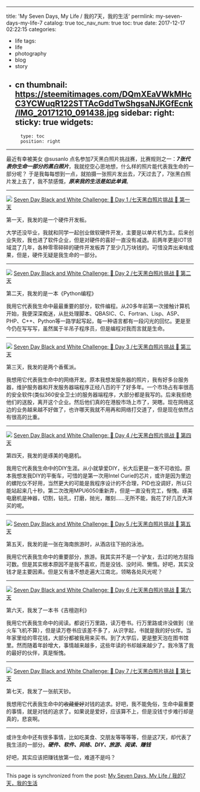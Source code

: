 
---
title: 'My Seven Days, My Life / 我的7天，我的生活'
permlink: my-seven-days-my-life-7
catalog: true
toc_nav_num: true
toc: true
date: 2017-12-17 02:22:15
categories:
- life
tags:
- life
- photography
- blog
- story
- cn
thumbnail: https://steemitimages.com/DQmXEaVWkMHcC3YCWuqR122STTAcGddTwShgsaNJKGfEcnk/IMG_20171210_091438.jpg
sidebar:
    right:
        sticky: true
widgets:
    -
        type: toc
        position: right
---


最近有幸被美女 @susanlo 点名参加7天黑白照片挑战赛，比赛规则之一：***7张代表你生命一部分的黑白照片***，我就挖空心思地想，什么样的照片能代表我生命的一部分呢？ 于是我每每想到一点，就拍摄一张照片发出去，7天过去了，7张黑白照片发上去了，我不禁感慨，***原来我的生活是如此单调***。

---
![](https://steemitimages.com/DQmXEaVWkMHcC3YCWuqR122STTAcGddTwShgsaNJKGfEcnk/IMG_20171210_091438.jpg)
[Seven Day Black and White Challenge: 🔳 Day 1 /七天黑白照片挑战 🔳 第一天](https://steemit.com/photography/@oflyhigh/seven-day-black-and-white-challenge-day-1)

第一天，我发的是一个硬件开发板。

大学还没毕业，我就和同学一起创业做软硬件开发，主要是以单片机为主。后来创业失败，我也进了软件企业，但是对硬件的喜好一直没有减退。前两年更是IOT领域混了几年，各种零零碎碎的硬件开发板弄了至少几万块钱的。可惜没弄出来啥成果，但是，硬件无疑是我生命的一部分。

----

![](https://steemitimages.com/DQmeZGzT51rEaQDYb23mJ42EnMycLRstkd6HuTJ6oHzk7w9/IMG_20171211_075532.jpg)
[Seven Day Black and White Challenge: 🔳 Day 2 /七天黑白照片挑战 🔳 第二天](https://steemit.com/photography/@oflyhigh/seven-day-black-and-white-challenge-day-2)

第二天，我发的是一本《Python编程》

我用它代表我生命中最最重要的部分，软件编程。从20多年前第一次接触计算机开始，我便深深痴迷，从批处理脚本、QBASIC、C、Fortran、Lisp、ASP、PHP、C++、Python等一路学起写起，每一种语言都有一段闪光的回忆。更是至今仍在写写写，虽然属于半吊子程序员，但是编程对我而言就是生命。

-----


![](https://steemitimages.com/DQmazA9tf9GYGrHR791SrKrBggsZBM4csPAAx5kd8xqeMCh/IMG_20171212_111732.jpg)
[Seven Day Black and White Challenge: 🔳 Day 3 /七天黑白照片挑战 🔳 第三天](https://steemit.com/photography/@oflyhigh/seven-day-black-and-white-challenge-day-3)

第三天，我发的是两个香蕉派。

我想用它代表我生命中的网络开发。原本我想发服务器的照片，我有好多台服务器，维护服务器和开发服务器端程序正经八百的干了好多年。一个市场占有率很高的安全软件(类似360安全卫士)的服务器端程序，大部分都是我写的。后来我拒绝他们的送股，离开这个企业。然后他们真的在港股市场上市了，哭瞎。现在网络这边的业务越来越不好做了，也许哪天我就不用再和网络打交道了，但是现在依然占有很高的比重。

----


![](https://steemitimages.com/DQmTHpUwNuiJ5gXCv8hpXy1ibPayrwhsR1CFffqdJwCekjz/IMG_20171213_085825.jpg)
[Seven Day Black and White Challenge: 🔳 Day 4 /七天黑白照片挑战 🔳 第四天](https://steemit.com/photography/@oflyhigh/seven-day-black-and-white-challenge-day-4)

第四天，我发的是琢美的电磨机。

我用它代表我生命中的DIY生涯。从小就挚爱DIY，长大后更是一发不可收拾。原本我想发我DIY的平衡车，可惜的是第一次用Intel Curie的芯片，或许是因为里边的螺陀仪不好用，当然更大的可能是我程序设计的不合理，PID也没调好，所以只能站起来几十秒。第二次改用MPU6050重新弄，但是一直没有完工，惭愧。琢美电磨机是神器，切割，钻孔，打磨，抛光，雕刻......无所不能，我花了好几百大洋买的呢。

----

![](https://steemitimages.com/DQmWPj132BDzRsd4i7p7MrAb4zPtBnuU7NW4XRhnqnzR9mK/image.jpg)
[Seven Day Black and White Challenge: 🔳 Day 5 /七天黑白照片挑战 🔳 第五天](https://steemit.com/photography/@oflyhigh/seven-day-black-and-white-challenge-day-5)

第五天，我发的是一张在海南旅游时，从酒店往下拍的泳池。

我用它代表我生命中的重要部分，旅游。我其实并不是一个驴友，去过的地方屈指可数。但是其实根本原因不是我不喜欢，而是没钱、没时间、懒惰。好吧，其实没钱才是主要因素。但是又有谁不想走遍大江南北，领略各处风光呢？

-----

![](https://steemitimages.com/DQmQSDL3mVLnrecSYtETeELRVdP1FjECCt4KBLrh8PPDATS/IMG_20171215_084431.jpg)
[Seven Day Black and White Challenge: 🔳 Day 6 /七天黑白照片挑战 🔳 第六天](https://steemit.com/photography/@oflyhigh/seven-day-black-and-white-challenge-day-6)

第六天，我发了一本书《吉檀迦利》

我用它代表我生命中的阅读。都说行万里路，读万卷书。行万里路或许没做到（坐火车飞机不算），但是读万卷书应该差不多了，从识字起，书就是我的好伙伴。当年家里给的零花钱，大部分都被我用来买书。到了大学后，更是整天泡在图书馆里。然而随着年龄增大，事情越来越多，这些年读的书却越来越少了。我冷落了我的最好的伙伴，真是惭愧。

---

![](https://steemitimages.com/0x0/https://steemitimages.com/DQmaWABTURaBaa7kvPaFjFAWqL3j6mE3MoEmaopyrm6fptj/IMG_20171216_090145.jpg)
[Seven Day Black and White Challenge: 🔳 Day 7 /七天黑白照片挑战 🔳 第七天](https://steemit.com/photography/@oflyhigh/seven-day-black-and-white-challenge-day-7)

第七天，我发了一张航天钞。

我想用它代表我生命中的~~收藏爱好~~对钱的追求。好吧，我不能免俗，生命中最重要的事情，就是对钱的追求了。如果说是爱好，应该算不上，但是没钱寸步难行却是真的，悲哀啊。

---

或许生命中还有很多事情，比如吃美食、交朋友等等等等，但是这7天，却代表了我生活的一部分。***硬件、软件、网络、DIY、旅游、阅读、赚钱***

好吧，其实应该把赚钱放第一位，难道不是吗？

- - -

This page is synchronized from the post: [My Seven Days, My Life / 我的7天，我的生活](https://steemit.com/@oflyhigh/my-seven-days-my-life-7)
